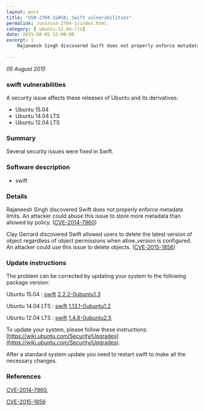 ```yaml
---
layout: post
title: "USN-2704-1&#58; Swift vulnerabilities"
permalink: /usn/usn-2704-1/index.html
category: [ ubuntu-12.04-lts]
date: 2015-08-05 12:00:00
excerpt: |
    Rajaneesh Singh discovered Swift does not properly enforce metadata limits. An attacker could abuse this issue to store more metadata than allowed by policy. ([CVE-2014-7960](http://people.ubuntu.com/~ubuntu-security/cve/CVE-2014-7960))
    
--- 
```

 
 

*05 August 2015*

### swift vulnerabilities

A security issue affects these releases of Ubuntu and its derivatives:

* Ubuntu 15.04
* Ubuntu 14.04 LTS
* Ubuntu 12.04 LTS

### Summary

Several security issues were fixed in Swift. 

### Software description

* swift 

### Details

Rajaneesh Singh discovered Swift does not properly enforce metadata limits. An attacker could abuse this issue to store more metadata than allowed by policy. ([CVE-2014-7960](http://people.ubuntu.com/~ubuntu-security/cve/CVE-2014-7960))

Clay Gerrard discovered Swift allowed users to delete the latest version of object regardless of object permissions when allow_version is configured. An attacker could use this issue to delete objects. ([CVE-2015-1856](http://people.ubuntu.com/~ubuntu-security/cve/CVE-2015-1856)) 

### Update instructions

The problem can be corrected by updating your system to the following package version:

Ubuntu 15.04
 : [swift](https://launchpad.net/ubuntu/+source/swift) <span> [2.2.2-0ubuntu1.3](https://launchpad.net/ubuntu/+source/swift/2.2.2-0ubuntu1.3) </span> 

Ubuntu 14.04 LTS
 : [swift](https://launchpad.net/ubuntu/+source/swift) <span> [1.13.1-0ubuntu1.2](https://launchpad.net/ubuntu/+source/swift/1.13.1-0ubuntu1.2) </span> 

Ubuntu 12.04 LTS
 : [swift](https://launchpad.net/ubuntu/+source/swift) <span> [1.4.8-0ubuntu2.5](https://launchpad.net/ubuntu/+source/swift/1.4.8-0ubuntu2.5) </span> 

To update your system, please follow these instructions: [https://wiki.ubuntu.com/Security/Upgrades](https://wiki.ubuntu.com/Security/Upgrades).

After a standard system update you need to restart swift to make all the necessary changes. 

### References

 
 [CVE-2014-7960](http://people.ubuntu.com/~ubuntu-security/cve/CVE-2014-7960), 

 [CVE-2015-1856](http://people.ubuntu.com/~ubuntu-security/cve/CVE-2015-1856)
 

